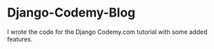 # Django-Codemy-Blog
I wrote the code for the Django Codemy.com tutorial with some added features. 
